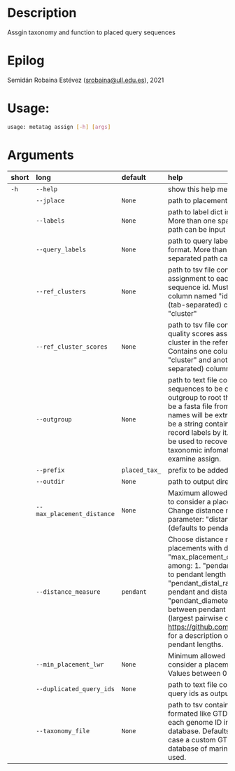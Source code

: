 # Description


Assgin taxonomy and function to placed query sequences
# Epilog


Semidán Robaina Estévez (srobaina@ull.edu.es), 2021
# Usage:


```bash
usage: metatag assign [-h] [args] 

```
# Arguments

|short|long|default|help|
| :--- | :--- | :--- | :--- |
|`-h`|`--help`||show this help message and exit|
||`--jplace`|`None`|path to placements jplace file|
||`--labels`|`None`|path to label dict in pickle format. More than one space-separated path can be input|
||`--query_labels`|`None`|path to query label dict in pickle format. More than one space-separated path can be input|
||`--ref_clusters`|`None`|path to tsv file containing cluster assignment to each reference sequence id. Must contain one column named "id" and another (tab-separated) column named "cluster"|
||`--ref_cluster_scores`|`None`|path to tsv file containing cluster quality scores assigned to each cluster in the reference tree. Contains one column named "cluster" and another (tab-separated) column named "score"|
||`--outgroup`|`None`|path to text file containing IDs of sequences to be considered as an outgroup to root the tree. It can also be a fasta file from which sequence names will be extracted. It can also be a string containing a tag to filter record labels by it. The outgroup will be used to recover missing taxonomic infomation by gappa examine assign. |
||`--prefix`|`placed_tax_`|prefix to be added to output files|
||`--outdir`|`None`|path to output directory|
||`--max_placement_distance`|`None`|Maximum allowed pendant distance to consider a placement as valid. Change distance measure with parameter: "distance_measure" (defaults to pendant length)|
||`--distance_measure`|`pendant`|Choose distance measure to remove placements with distance larger than "max_placement_distance". Choose among: 1. "pendant": corresponding to pendant length of placement 2. "pendant_distal_ratio": ratio between pendant and distal distances 3. "pendant_diameter_ratio": ratio between pendant and tree diameter (largest pairwise distance) ratio. See https://github.com/lczech/gappa/wiki for a description of distal and pendant lengths.|
||`--min_placement_lwr`|`None`|Minimum allowed placement LWR to consider a placement as valid. Values between 0 and 1.|
||`--duplicated_query_ids`|`None`|path to text file containing duplicated query ids as output by seqkit rmdup|
||`--taxonomy_file`|`None`|path to tsv containing taxonomy, formated like GTDB taxopaths, for each genome ID in reference database. Defaults to None, in which case a custom GTDB taxonomy database of marine prokaryotes is used.|
